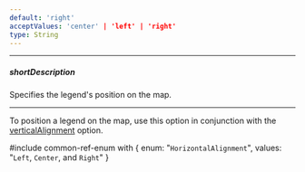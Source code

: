 ```yaml
---
default: 'right'
acceptValues: 'center' | 'left' | 'right'
type: String
---
```

---
##### shortDescription
Specifies the legend's position on the map.

---
To position a legend on the map, use this option in conjunction with the [verticalAlignment](/api-reference/20%20Data%20Visualization%20Widgets/dxVectorMap/1%20Configuration/legends/verticalAlignment.md '/Documentation/ApiReference/Data_Visualization_Widgets/dxVectorMap/Configuration/legends/#verticalAlignment') option.

#include common-ref-enum with {
    enum: "`HorizontalAlignment`",
    values: "`Left`, `Center`, and `Right`"
}